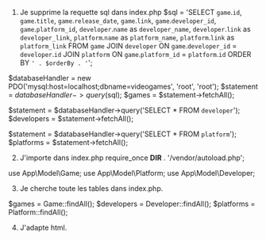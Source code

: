 1. Je supprime la requette sql dans index.php
$sql = 'SELECT
`game`.`id`,
`game`.`title`,
`game`.`release_date`,
`game`.`link`,
`game`.`developer_id`,
`game`.`platform_id`,
`developer`.`name` as `developer_name`,
`developer`.`link` as `developer_link`,
`platform`.`name` as `platform_name`,
`platform`.`link` as `platform_link`
FROM `game`
JOIN `developer` ON `game`.`developer_id` = `developer`.`id`
JOIN `platform` ON `game`.`platform_id` = `platform`.`id`
ORDER BY `' . $orderBy . '`';

$databaseHandler = new PDO('mysql:host=localhost;dbname=videogames', 'root', 'root');
$statement = $databaseHandler->query($sql);
$games = $statement->fetchAll();

$statement = $databaseHandler->query('SELECT * FROM `developer`');
$developers = $statement->fetchAll();

$statement = $databaseHandler->query('SELECT * FROM `platform`');
$platforms = $statement->fetchAll();

2. J'importe dans index.php
require_once __DIR__ . '/vendor/autoload.php';

use App\Model\Game;
use App\Model\Platform;
use App\Model\Developer;

3. Je cherche toute les tables dans index.php.

$games = Game::findAll();
$developers = Developer::findAll();
$platforms = Platform::findAll();

4. J'adapte html.